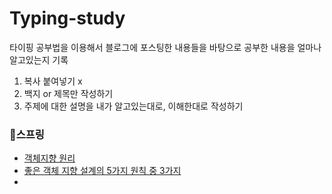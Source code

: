 # Typing-study

타이핑 공부법을 이용해서 
블로그에 포스팅한 내용들을 바탕으로 
공부한 내용을 얼마나 알고있는지 기록

1. 복사 붙여넣기 x
2. 백지 or 제목만 작성하기
3. 주제에 대한 설명을 내가 알고있는대로, 이해한대로 작성하기

### 📌스프링
- [객체지향 원리](https://github.com/wlsrn99/Typing-study/blob/main/%EC%8A%A4%ED%94%84%EB%A7%81/%EA%B0%9D%EC%B2%B4%EC%A7%80%ED%96%A5%EC%9B%90%EB%A6%AC.md) <br>
- [좋은 객체 지향 설계의 5가지 원칙 중 3가지](https://github.com/wlsrn99/Typing-study/blob/main/%EC%8A%A4%ED%94%84%EB%A7%81/%EC%A2%8B%EC%9D%80%20%EA%B0%9D%EC%B2%B4%20%EC%A7%80%ED%96%A5%20%EC%84%A4%EA%B3%84%EC%9D%98%205%EA%B0%80%EC%A7%80%20%EC%9B%90%EC%B9%99%20%EC%A4%91%203%EA%B0%80%EC%A7%80.md) <br>
- 